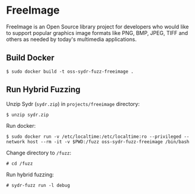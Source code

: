 # FreeImage

FreeImage is an Open Source library project for developers who would like to
support popular graphics image formats like PNG, BMP, JPEG, TIFF and others as
needed by today's multimedia applications.

## Build Docker

    $ sudo docker build -t oss-sydr-fuzz-freeimage .

## Run Hybrid Fuzzing

Unzip Sydr (`sydr.zip`) in `projects/freeimage` directory:

    $ unzip sydr.zip

Run docker:

    $ sudo docker run -v /etc/localtime:/etc/localtime:ro --privileged --network host --rm -it -v $PWD:/fuzz oss-sydr-fuzz-freeimage /bin/bash

Change directory to `/fuzz`:

    # cd /fuzz

Run hybrid fuzzing:

    # sydr-fuzz run -l debug
